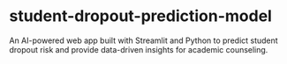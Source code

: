 # student-dropout-prediction-model
An AI-powered web app built with Streamlit and Python to predict student dropout risk and provide data-driven insights for academic counseling.
